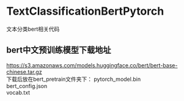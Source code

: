 # TextClassificationBertPytorch
文本分类bert相关代码

## bert中文预训练模型下载地址
 https://s3.amazonaws.com/models.huggingface.co/bert/bert-base-chinese.tar.gz  
 下载后放在bert_pretrain文件夹下： 
 pytorch_model.bin  
 bert_config.json  
 vocab.txt  
